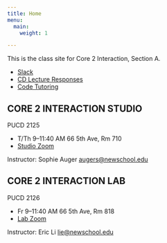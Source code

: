 ```yaml
---
title: Home
menu: 
  main:
    weight: 1

---
```


This is the class site for Core 2 Interaction, Section A. 
<br>
- [Slack](http://s22coreinteraction.slack.com)
- [CD Lecture Responses](https://docs.google.com/document/d/1bn3rViEAUYl9OhNsVYa8NoAUCQ1ZuLogm_YaI4MZ1qM/preview)
- [Code Tutoring](https://www.newschool.edu/learning-center/) 

## CORE 2 INTERACTION STUDIO

PUCD 2125
- T/Th 9–11:40 AM
  66 5th Ave, Rm 710
- [Studio Zoom](https://rutgers.zoom.us/my/sa1568) 

Instructor: Sophie Auger
augers@newschool.edu


## CORE 2 INTERACTION LAB

PUCD 2126
- Fr 9–11:40 AM
  66 5th Ave, Rm 818
- [Lab Zoom](https://NewSchool.zoom.us/j/92535344392)
  
Instructor: Eric Li
lie@newschool.edu
